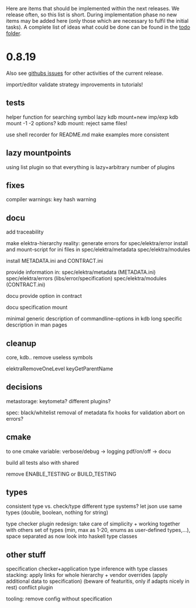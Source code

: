Here are items that should be implemented within the next releases.
We release often, so this list is short.
During implementation phase no new items may be added here (only
those which are necessary to fulfil the initial tasks).
A complete list of ideas what could be done can be found in the
[todo folder](.).



# 0.8.19

Also see [githubs issues](http://git.libelektra.org/issues)
for other activities of the current release.

import/editor validate strategy
improvements in tutorials!

## tests

helper function for searching symbol
lazy kdb mount+new imp/exp
kdb mount -1 -2 options?
kdb mount: reject same files!

use shell recorder for README.md
	make examples more consistent

## lazy mountpoints

using list plugin
so that everything is lazy+arbitrary number of plugins

## fixes

compiler warnings:
	key hash warning

## docu

add traceability

make elektra-hierarchy reality:
	generate errors for spec/elektra/error
	install and mount-script for ini files in spec/elektra/metadata spec/elektra/modules

install METADATA.ini and CONTRACT.ini

provide information in:
	spec/elektra/metadata (METADATA.ini)
	spec/elektra/errors (libs/error/specification)
	spec/elektra/modules (CONTRACT.ini)


docu provide option in contract

docu specification mount

minimal generic description of commandline-options in kdb
	long specific description in man pages

## cleanup

core, kdb.. remove useless symbols

elektraRemoveOneLevel
keyGetParentName

## decisions

metastorage:
	keytometa?
	different plugins?

spec:
	black/whitelist
	removal of metadata
	fix hooks for validation
	abort on errors?


## cmake

to one cmake variable:
	verbose/debug -> logging
	pdf/on/off -> docu

build all tests also with shared

remove ENABLE_TESTING or BUILD_TESTING


## types

consistent type vs. check/type
different type systems?
let json use same types (double, boolean, nothing for string)

type checker plugin redesign: take care of simplicity + working together with others
	set of types (min, max as 1-20, enums as user-defined types,...), space separated as now
	look into haskell type classes


## other stuff

specification checker+application
	type inference with type classes
	stacking: apply links for whole hierarchy
	+ vendor overrides (apply additional data to specification)
	(beware of featuritis, only if adapts nicely in rest)
	conflict plugin

tooling:
	remove config without specification







